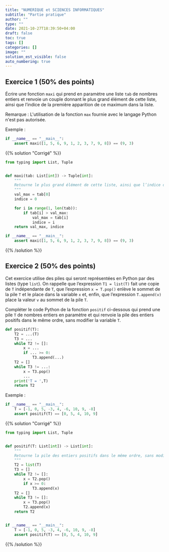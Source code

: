 ```yaml
---
title: "NUMERIQUE et SCIENCES INFORMATIQUES"
subtitle: "Partie pratique"
author: ""
type: ""
date: 2021-10-27T18:39:50+04:00
draft: false
toc: true
tags: []
categories: []
image: ""
solution_est_visible: false
auto_numbering: true
---
```


## Exercice 1 (50% des points)

Écrire une fonction `maxi` qui prend en paramètre une liste `tab` de nombres entiers et renvoie un couple donnant le plus grand élément de cette liste, ainsi que l’indice de la première apparition de ce maximum dans la liste.

Remarque
: L'utilisation de la fonction `max` fournie avec le langage Python n'est pas autorisée.

Exemple :

```python
if __name__ == "__main__":
    assert maxi([1, 5, 6, 9, 1, 2, 3, 7, 9, 8]) == (9, 3)
```

{{% solution "Corrigé" %}}

```python
from typing import List, Tuple


def maxi(tab: List[int]) -> Tuple[int]:
    """
    Retourne le plus grand élément de cette liste, ainsi que l’indice de la première apparition de ce maximum dans la liste.
    """
    val_max = tab[0]
    indice = 0

    for i in range(1, len(tab)):
        if tab[i] > val_max:
            val_max = tab[i]
            indice = i
    return val_max, indice

if __name__ == "__main__":
    assert maxi([1, 5, 6, 9, 1, 2, 3, 7, 9, 8]) == (9, 3)
```

{{% /solution %}}

## Exercice 2 (50% des points)

Cet exercice utilise des piles qui seront représentées en Python par des listes (type `list`). On rappelle que l’expression `T1 = list(T)` fait une copie de `T` indépendante de `T`, que l’expression `x = T.pop()` enlève le sommet de la pile `T` et le place dans la variable `x` et, enfin, que l’expression `T.append(v)` place la valeur `v` au sommet de la pile `T`.

Compléter le code Python de la fonction `positif` ci-dessous qui prend une pile `T` de nombres entiers en paramètre et qui renvoie la pile des entiers positifs dans le même ordre, sans modifier la variable `T`.

```python
def positif(T):
    T2 = ...(T)
    T3 = ...
    while T2 != []:
        x = ...
        if ... >= 0:
            T3.append(...)
    T2 = []
    while T3 != ...:
        x = T3.pop()
        ...
    print('T = ',T)
    return T2
```

Exemple :

```python
if __name__ == "__main__":
    T = [-1, 0, 5, -3, 4, -6, 10, 9, -8]
    assert positif(T) == [0, 5, 4, 10, 9]
```

{{% solution "Corrigé" %}}

```python
from typing import List, Tuple


def positif(T: List[int]) -> List[int]:
    """
    Retourne la pile des entiers positifs dans le même ordre, sans modifier la pile T.
    """
    T2 = list(T)
    T3 = []
    while T2 != []:
        x = T2.pop()
        if x >= 0:
            T3.append(x)
    T2 = []
    while T3 != []:
        x = T3.pop()
        T2.append(x)
    return T2


if __name__ == "__main__":
    T = [-1, 0, 5, -3, 4, -6, 10, 9, -8]
    assert positif(T) == [0, 5, 4, 10, 9]
```

{{% /solution %}}
